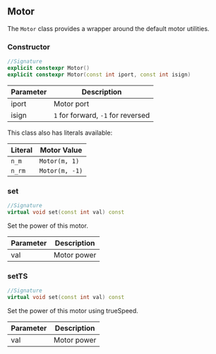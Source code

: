 ## Motor

The `Motor` class provides a wrapper around the default motor utilities.

### Constructor

```c++
//Signature
explicit constexpr Motor()
explicit constexpr Motor(const int iport, const int isign)
```

Parameter | Description
----------|------------
iport | Motor port
isign | `1` for forward, `-1` for reversed

This class also has literals available:

Literal | Motor Value
--------|------------
`n_m` | `Motor(m, 1)`
`n_rm` | `Motor(m, -1)`

### set

```c++
//Signature
virtual void set(const int val) const
```

Set the power of this motor.

Parameter | Description
----------|------------
val | Motor power

### setTS

```c++
//Signature
virtual void set(const int val) const
```

Set the power of this motor using trueSpeed.

Parameter | Description
----------|------------
val | Motor power
